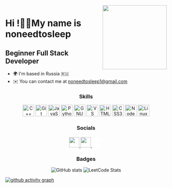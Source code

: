 <img align='right' src='https://user-images.githubusercontent.com/5713670/87202985-820dcb80-c2b6-11ea-9f56-7ec461c497c3.gif' width='200'>

<h1> Hi !👋🏻My name is noneedtosleep </h1>

<h2>
Beginner Full Stack Developer
</h2>

* 🌍  I'm based in Russia 🇷🇺
* ✉️  You can contact me at [noneedtosleep1@gmail.com](mailto:noneedtosleep1@gmail.com)




<h3 align="center">

Skills

</h3>

<p align="center">
<a href="https://docs.microsoft.com/en-us/cpp/?view=msvc-170" target="_blank" rel="noreferrer"><img src="https://raw.githubusercontent.com/danielcranney/readme-generator/main/public/icons/skills/cplusplus-colored.svg" width="36" height="36" alt="C++" /></a> <a href="https://git-scm.com/" target="_blank" rel="noreferrer"><img src="https://raw.githubusercontent.com/danielcranney/readme-generator/main/public/icons/skills/git-colored.svg" width="36" height="36" alt="Git" /></a> <a href="https://developer.mozilla.org/en-US/docs/Web/JavaScript" target="_blank" rel="noreferrer"><img src="https://raw.githubusercontent.com/danielcranney/readme-generator/main/public/icons/skills/javascript-colored.svg" width="36" height="36" alt="JavaScript" /></a> <a href="https://www.python.org/" target="_blank" rel="noreferrer"><img src="https://raw.githubusercontent.com/danielcranney/readme-generator/main/public/icons/skills/python-colored.svg" width="36" height="36" alt="Python" /></a> <a href="https://www.gnu.org/software/bash/" target="_blank" rel="noreferrer"><img src="https://raw.githubusercontent.com/danielcranney/readme-generator/main/public/icons/skills/gnubash.svg" width="36" height="36" alt="GNU Bash" /></a> <a href="https://code.visualstudio.com/" target="_blank" rel="noreferrer"><img src="https://raw.githubusercontent.com/danielcranney/readme-generator/main/public/icons/skills/visualstudiocode.svg" width="36" height="36" alt="VS Code" /></a> <a href="https://developer.mozilla.org/en-US/docs/Glossary/HTML5" target="_blank" rel="noreferrer"><img src="https://raw.githubusercontent.com/danielcranney/readme-generator/main/public/icons/skills/html5-colored.svg" width="36" height="36" alt="HTML5" /></a> <a href="https://www.w3.org/TR/CSS/#css" target="_blank" rel="noreferrer"><img src="https://raw.githubusercontent.com/danielcranney/readme-generator/main/public/icons/skills/css3-colored.svg" width="36" height="36" alt="CSS3" /></a> <a href="https://nodejs.org/en/" target="_blank" rel="noreferrer"><img src="https://raw.githubusercontent.com/danielcranney/readme-generator/main/public/icons/skills/nodejs-colored.svg" width="36" height="36" alt="NodeJS" /></a> <a href="https://www.linux.org" target="_blank" rel="noreferrer"><img src="https://raw.githubusercontent.com/danielcranney/readme-generator/main/public/icons/skills/linux-colored.svg" width="36" height="36" alt="Linux" /></a>
</p>

<h3 align="center">

Socials

</h3>

<p align="center"> <a href="https://discord.com/users/noneedtosleep" target="_blank" rel="noreferrer"> <picture> <source media="(prefers-color-scheme: dark)" srcset="https://raw.githubusercontent.com/danielcranney/readme-generator/main/public/icons/socials/discord-dark.svg" /> <source media="(prefers-color-scheme: light)" srcset="https://raw.githubusercontent.com/danielcranney/readme-generator/main/public/icons/socials/discord.svg" /> <img src="https://raw.githubusercontent.com/danielcranney/readme-generator/main/public/icons/socials/discord.svg" width="32" height="32" /> </picture> </a> <a href="https://www.github.com/NoNeedToSleep" target="_blank" rel="noreferrer"> <picture> <source media="(prefers-color-scheme: dark)" srcset="https://raw.githubusercontent.com/danielcranney/readme-generator/main/public/icons/socials/github-dark.svg" /> <source media="(prefers-color-scheme: light)" srcset="https://raw.githubusercontent.com/danielcranney/readme-generator/main/public/icons/socials/github.svg" /> <img src="https://raw.githubusercontent.com/danielcranney/readme-generator/main/public/icons/socials/github.svg" width="32" height="32" /> </picture> </a> <a href="https://t.me/noneedtosleep"><svg xmlns="http://www.w3.org/2000/svg" x="0px" y="0px" width="34" height="34" viewBox="0 -2 50 50"
style="fill:#FFFFFF;">
<path d="M25,2c12.703,0,23,10.297,23,23S37.703,48,25,48S2,37.703,2,25S12.297,2,25,2z M32.934,34.375	c0.423-1.298,2.405-14.234,2.65-16.783c0.074-0.772-0.17-1.285-0.648-1.514c-0.578-0.278-1.434-0.139-2.427,0.219	c-1.362,0.491-18.774,7.884-19.78,8.312c-0.954,0.405-1.856,0.847-1.856,1.487c0,0.45,0.267,0.703,1.003,0.966	c0.766,0.273,2.695,0.858,3.834,1.172c1.097,0.303,2.346,0.04,3.046-0.395c0.742-0.461,9.305-6.191,9.92-6.693	c0.614-0.502,1.104,0.141,0.602,0.644c-0.502,0.502-6.38,6.207-7.155,6.997c-0.941,0.959-0.273,1.953,0.358,2.351	c0.721,0.454,5.906,3.932,6.687,4.49c0.781,0.558,1.573,0.811,2.298,0.811C32.191,36.439,32.573,35.484,32.934,34.375z"></path>
</svg></a></p>

<h3 align="center">

Badges

</h3>

<div align="center"> 
  
![GitHub stats](https://github-readme-stats.vercel.app/api?username=NoNeedToSleep&bg_color=0D1117&text_color=FFFFFF&rank_icon=github&card_width=500&custom_title=noneedtosleep) ![LeetCode Stats](https://leetcard.jacoblin.cool/noneedtosleep?theme=dark&font=Noto%20Sans%20Glagolitic&height=195&border=1) 
  
</div>

<a align="center">  </a>


[![github activity graph](https://github-readme-activity-graph.vercel.app/graph?username=NoNeedToSleep&theme=github-compact&radius=6&hide_border=true&hide_title=true&grid=true&area=true)](https://github.com/ashutosh00710/github-readme-activity-graph) 

